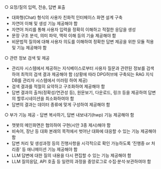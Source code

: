 ○ 요정/질의 입력, 전송, 답변 표출 
- 대화형(Chat) 형식의 사용자 친화적 인터페이스 화면 설계 구축 
- 자연어 이해 및 생성 기능 제공해야 함 
- 자연어 처리를 통해 사용자 입력을 정확히 이해하고 적절한 응답을 생성 
- 문장 구조 분석, 의미 파악, 맥락 이해 등의 기술 제공해야 함 
- 비문법적 질의에 대해 사용자 의도를 이해하여 정확한 답변 제공을 위한 모듈 적용 및 기능 제공해야 함

○ 관련 정보 검색 및 제공 
- 관리자 시스템에서 제공하는 지식베이스로부터 사용자 질문과 관련된 정보를 검색하여 최적의 검색 결과 제공해야 함 (상황에 따라 DPG허브에 구축되는 RAG 지식 DB를 관리자 시스템에서 미러링 하여 제공) 
- 검색 결과를 적절히 요약하고 구조화하여 제공해야 함 
- 답변 결과의 출처(정확성/연관성 등), 원문보기, 다운로드, 링크 등을 제공하여 답변의 할루시네이션을 최소화하여야 함 
- 답변의 결과는 데이터 종류에 맞게 구성하여 제공해야 함

○ 부가 기능 제공 - 답변 복사하기, 답변 내보내기(hwp) 기능 제공해야 함 
- 챗봇의 메인화면은 협의하여 구현(시안 3종 제시)해야 함 
- 비속어, 장난 등 대화 본래의 목적에서 벗어난 대화에 대응할 수 있는 기능 제공해야 함 
- 답변 처리 및 생성과정 등의 진행사항을 시각적으로 확인 가능하도록 ‘진행중 or 처리중’ 등 애니메이션 기능 제공해야 함 
- LLM 답변에 대한 질의 내용을 다시 편집할 수 있는 기능 제공해야 함 
- LLM 질의응답, API 호출 등 일련의 과정을 중앙로그로 수집·분석·보관하여야 함